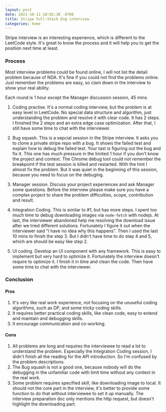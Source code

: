 ```yaml
---
layout: post
date: 2021-10-11 10:02:38 -0700
title: Stripe Full-Stack Eng interview
categories: home
---
```


Stripe interview is an interesting experience, which is different to the LeetCode style. It's great to know the process and it will help you to get the position next time at least.

### Process

Most interview problems could be found online, I will not list the detail problem because of NDA. It's fine if you could not find the problems online. Just remember the problems are easy, so clam down in the interview to show your real ability.

Each round is 1 hour except the Manager discussion session, 45 mins.

1. Coding practise. It's a normal coding interview, but the problem is at easy level in LeetCode. No special data structure and algorithm, just understanding the problem and resolve it with clear code. It has 2 steps. I finished the 2 steps and an extra edge case optimization. After that, I still have some time to chat with the interviewer.

2. Bug squash. This is a sepcial session in the Stripe interview. It asks you to clone a private stripe repo with a bug. It shows the failed test and explain how to debug the failed test. Your tast is figuring out the bug and fix it. This one has much pressure in the limited 1 hour if you don't know the project and context. The Chrome debug tool could not remember the breakpoint if the test session is killed and restarted. With the hint I almost fix the problem. But it was quiet in the beginning of this session, because you need to focus on the debuging.

3. Manager session. Discuss your project experiences and ask Manager some questions. Before the interview please make sure you have a complex project to share the problem difficulties, scope, contribution and result.

4. Integration Coding. This is similar to #1, but has more steps. I spent too much time to debug downloading images via `node-fetch` with nodejs. At last, the interviewer abandoned help me resolving the download issue after we tried different solutions. Fortunately I figure it out when the interviewer said "I have no idea why this happens". Then I used the last 10 mins to finish the step 3. But I didn't have time to do step 4 and 5, which are should be easy like step 2.

5. UI coding. Develop an UI component with any framework. This is easy to implement but very hard to optimize it. Fortunately the interview doesn't require to optimize it. I finish it in time and clean the code. Then have some time to chat with the interviewer.

### Conclusion

#### Pros

1. It's very like real work experience, not focusing on the unuseful coding algorithms, such as DP, and some tricky coding skills.
2. It requires better practical coding skills, like clean code, easy to extend and maintain and debugging skills.
3. It encourage communication and co-working.

#### Cons
1. All problems are long and requires the interviewee to read a lot to understand the problem. Especially the Integration Coding session, I didn't finish all the reading for the API introduction. So I'm confused by the problem descriptions.
2. The Bug squash is not a good one, because nobody will do the debugging in the unfamiliar code with limit time without any context in the real work.
3. Some problem requires specified skill, like downloading image to local. It should not the core part in the interview, it's better to provide some function to do that without interviewee to set it up manually. The interview preparation doc only mentions the http request, but doesn't highlight the downloading part.

